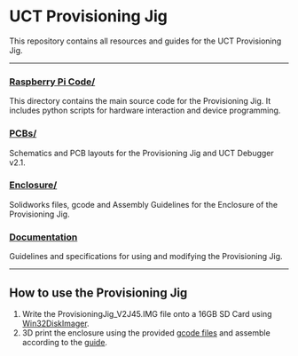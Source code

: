 # UCT Provisioning Jig

This repository contains all resources and guides for the UCT Provisioning Jig.

---

### [Raspberry Pi Code/](https://github.com/JesseJabezArendse/UCT_ProvisioningJig/tree/main/Raspberry%20Pi%20Code)
This directory contains the main source code for the Provisioning Jig. 
It includes python scripts for hardware interaction and device programming.

### [PCBs/](https://github.com/JesseJabezArendse/UCT_ProvisioningJig/tree/main/PCB)
Schematics and PCB layouts for the Provisioning Jig and UCT Debugger v2.1.

### [Enclosure/](https://github.com/JesseJabezArendse/UCT_ProvisioningJig/tree/main/Enclosure)
Solidworks files, gcode and Assembly Guidelines for the Enclosure of the Provisioning Jig.

### [Documentation](https://github.com/JesseJabezArendse/UCT_ProvisioningJig/tree/main/Provisioning%20Jig%20v3%20Documentation.pdf)
Guidelines and specifications for using and modifying the Provisioning Jig.

---

## How to use the Provisioning Jig

1. Write the ProvisioningJig_V2J45.IMG file onto a 16GB SD Card using [Win32DiskImager](https://win32diskimager.org/).
2. 3D print the enclosure using the provided [gcode files](https://github.com/JesseJabezArendse/UCT_ProvisioningJig/tree/main/Enclosure/Enclosure%20gcode) and assemble according to the [guide](https://github.com/JesseJabezArendse/UCT_ProvisioningJig/blob/main/Enclosure/Assembly%20Guide.docx).
